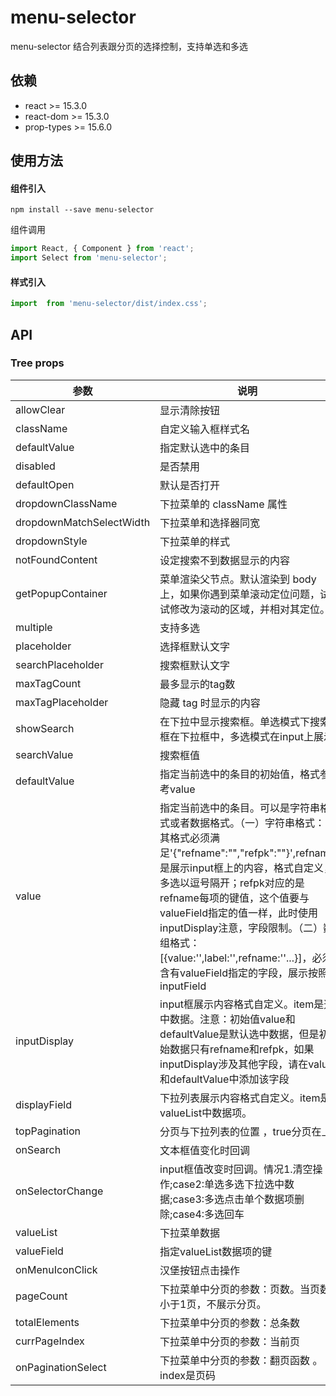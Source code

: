 # menu-selector

menu-selector 结合列表跟分页的选择控制，支持单选和多选


## 依赖

- react >= 15.3.0
- react-dom >= 15.3.0
- prop-types >= 15.6.0

## 使用方法

#### 组件引入


```
npm install --save menu-selector
```

组件调用

```js
import React, { Component } from 'react';
import Select from 'menu-selector';

```


#### 样式引入
```js
import  from 'menu-selector/dist/index.css';
```

## API

### Tree props

| 参数 | 说明 | 类型 | 默认值 |
| --- | --- | --- | --- |
| allowClear | 显示清除按钮 | boolean | false |
| className | 自定义输入框样式名 | string | - |
| defaultValue | 指定默认选中的条目 | string/string\[] | - |
| disabled | 是否禁用 | boolean | false |
| defaultOpen | 默认是否打开 | boolean | -| 
| dropdownClassName | 下拉菜单的 className 属性 | string | - |
| dropdownMatchSelectWidth | 下拉菜单和选择器同宽 | boolean | true |
| dropdownStyle | 下拉菜单的样式 | object | - |
| notFoundContent | 设定搜索不到数据显示的内容 | String | '无匹配结果' |
| getPopupContainer | 菜单渲染父节点。默认渲染到 body 上，如果你遇到菜单滚动定位问题，试试修改为滚动的区域，并相对其定位。 | Function(triggerNode) | () => document.body |
| multiple | 支持多选| boolean | false |
| placeholder | 选择框默认文字 | string | - |
| searchPlaceholder | 搜索框默认文字 | string | - |
| maxTagCount | 最多显示的tag数 | number | - |
| maxTagPlaceholder | 隐藏 tag 时显示的内容 | ReactNode/function(omittedValues) | - |
| showSearch | 在下拉中显示搜索框。单选模式下搜索框在下拉框中，多选模式在input上展示 | boolean | true |
| searchValue | 搜索框值 | string | - |
| defaultValue | 指定当前选中的条目的初始值，格式参考value | string | -| 
| value | 指定当前选中的条目。可以是字符串格式或者数据格式。（一）字符串格式：其格式必须满足'{"refname":"","refpk":""}',refname是展示input框上的内容，格式自定义，多选以逗号隔开；refpk对应的是refname每项的键值，这个值要与valueField指定的值一样，此时使用inputDisplay注意，字段限制。（二）数组格式：[{value:'',label:'',refname:''...}]，必须含有valueField指定的字段，展示按照inputField| string或者[] | - |
| inputDisplay | input框展示内容格式自定义。item是选中数据。注意：初始值value和defaultValue是默认选中数据，但是初始数据只有refname和refpk，如果inputDisplay涉及其他字段，请在value和defaultValue中添加该字段| function(item) | 
| displayField | 下拉列表展示内容格式自定义。item是valueList中数据项。| function(item) | - 
| topPagination | 分页与下拉列表的位置 ，true分页在上 | boolean | false|
| onSearch | 文本框值变化时回调 | function(value: string) | - |
| onSelectorChange | input框值改变时回调。情况1.清空操作;case2:单选多选下拉选中数据;case3:多选点击单个数据项删除;case4:多选回车 | function(value, node, extra) | - 
| valueList | 下拉菜单数据 | array | [] | 
| valueField| 指定valueList数据项的键 | string | 'refpk' |
| onMenuIconClick | 汉堡按钮点击操作 | function() | 
| pageCount | 下拉菜单中分页的参数：页数。当页数小于1页，不展示分页。|number | 0|
| totalElements | 下拉菜单中分页的参数：总条数 | number | 0 | 
| currPageIndex | 下拉菜单中分页的参数：当前页  |number | 0 |
| onPaginationSelect | 下拉菜单中分页的参数：翻页函数 。index是页码 |function(index) | - |
